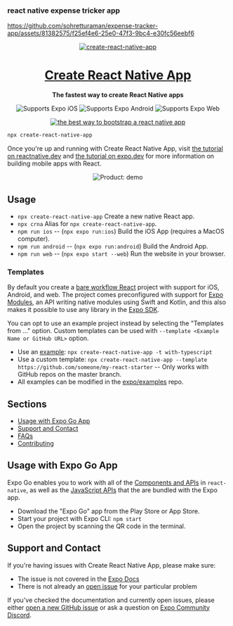 ### react native expense tricker app
https://github.com/sohretturaman/expense-tracker-app/assets/81382575/f25ef4e6-25e0-47f3-9bc4-e30fc56eebf6
  
</p>
<p align="center">
  <a href="https://github.com/expo/examples">
    <img alt="create-react-native-app" src="./.gh-assets/banner.svg">
    <h1 align="center">Create React Native App</h1>
  </a>
</p>

<!-- Header -->

<p align="center">
  <b>The fastest way to create React Native apps</b>
  <br />

  <p align="center">
    <!-- iOS -->
    <img alt="Supports Expo iOS" longdesc="Supports Expo iOS" src="https://img.shields.io/badge/iOS-000.svg?style=flat-square&logo=APPLE&labelColor=999999&logoColor=fff" />
    <!-- Android -->
    <img alt="Supports Expo Android" longdesc="Supports Expo Android" src="https://img.shields.io/badge/Android-000.svg?style=flat-square&logo=ANDROID&labelColor=A4C639&logoColor=fff" />
    <!-- Web -->
    <img alt="Supports Expo Web" longdesc="Supports Expo Web" src="https://img.shields.io/badge/web-000.svg?style=flat-square&logo=GOOGLE-CHROME&labelColor=4285F4&logoColor=fff" />
  </p>
  <p align="center">
    <a href="https://packagephobia.now.sh/result?p=create-react-native-app">
      <img alt="the best way to bootstrap a react native app" longdesc="the best way to create a react native app" src="https://flat.badgen.net/packagephobia/install/create-react-native-app" />
    </a>
  </p>
  
</p>

<!-- Body -->

```sh
npx create-react-native-app
```

Once you're up and running with Create React Native App, visit [the tutorial on reactnative.dev](https://reactnative.dev/docs/tutorial) and [the tutorial on expo.dev](https://docs.expo.dev/tutorial/introduction/) for more information on building mobile apps with React.

<p align="center">
  <img align="center" alt="Product: demo" src="./.gh-assets/crna.gif" />
</p>

## Usage

- `npx create-react-native-app` Create a new native React app.
- `npx crna` Alias for `npx create-react-native-app`.
- `npm run ios` -- (`npx expo run:ios`) Build the iOS App (requires a MacOS computer).
- `npm run android` -- (`npx expo run:android`) Build the Android App.
- `npm run web` -- (`npx expo start --web`) Run the website in your browser.

### Templates

By default you create a [bare workflow React](https://docs.expo.dev/bare/overview/) project with support for iOS, Android, and web. The project comes preconfigured with support for [Expo Modules](https://docs.expo.dev/modules/overview/), an API writing native modules using Swift and Kotlin, and this also makes it possible to use any library in the [Expo SDK](https://docs.expo.dev/versions/latest/).

You can opt to use an example project instead by selecting the "Templates from ..." option. Custom templates can be used with `--template <Example Name or GitHub URL>` option.

- Use an [example](https://github.com/expo/examples): `npx create-react-native-app -t with-typescript`
- Use a custom template: `npx create-react-native-app --template https://github.com/someone/my-react-starter` -- Only works with GitHub repos on the master branch.
- All examples can be modified in the [expo/examples](https://github.com/expo/examples) repo.

## Sections

- [Usage with Expo Go App](#usage-with-expo-go-app)
- [Support and Contact](#support-and-contact)
- [FAQs](#faqs)
- [Contributing](#contributing)

## Usage with Expo Go App

Expo Go enables you to work with all of the [Components and APIs](https://facebook.github.io/react-native/docs/getting-started) in `react-native`, as well as the [JavaScript APIs](https://docs.expo.io/versions/latest) that the are bundled with the Expo app.

- Download the "Expo Go" app from the Play Store or App Store.
- Start your project with Expo CLI: `npm start`
- Open the project by scanning the QR code in the terminal.

## Support and Contact

If you're having issues with Create React Native App, please make sure:

- The issue is not covered in the [Expo Docs](https://docs.expo.io/versions/latest/)
- There is not already an [open issue](https://github.com/expo/create-react-native-app/issues/) for your particular problem

If you've checked the documentation and currently open issues, please either [open a new GitHub issue](https://github.com/expo/create-react-native-app/issues/new) or ask a question on [Expo Community Discord](https://chat.expo.dev).



<!-- markdownlint-restore -->
<!-- prettier-ignore-end -->




